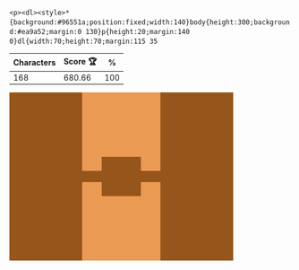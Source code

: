 `<p><dl><style>*{background:#96551a;position:fixed;width:140}body{height:300;background:#ea9a52;margin:0 130}p{height:20;margin:140 0}dl{width:70;height:70;margin:115 35`

| Characters | Score 🏆 | %   |
| ---------- | -------- | --- |
| 168        | 680.66   | 100 |

![](/2025/Feb2025/22/20250222.png)
